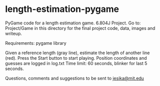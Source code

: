 length-estimation-pygame
========================

PyGame code for a length estimation game. 6.804J Project. 
Go to: Project/Game in this directory for the final project code, data, images and writeup. 

Requirements: pygame library 

Given a reference length (gray line), estimate the length of another line (red). 
Press the Start button to start playing. 
Position coordinates and guesses are logged in log.txt 
Time limit: 60 seconds, blinker for last 5 seconds. 

Questions, comments and suggestions to be sent to jesika@mit.edu


